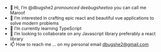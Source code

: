 - 👋 Hi, I’m @dbugshe2 *pronounced deebugsheetoo* you can call me Maroof
- 👀 I’m interested in crafting epic react and beautiful vue applications to solve modern problems
- 🌱 I’m currently learning TypeScript
- 💞️ I’m looking to collaborate on any Javascript library preferably a react library
- 📫 How to reach me ... on my personal email dbugshe2@gmail.com

<!---
dbugshe2/dbugshe2 is a ✨ special ✨ repository because its `README.md` (this file) appears on your GitHub profile.
You can click the Preview link to take a look at your changes.
--->
